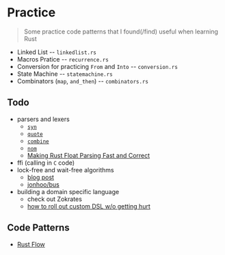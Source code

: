 # Practice
> Some practice code patterns that I found(/find) useful when learning Rust

* Linked List -- `linkedlist.rs`
* Macros Pratice -- `recurrence.rs`
* Conversion for practicing `From` and `Into` -- `conversion.rs`
* State Machine -- `statemachine.rs`
* Combinators (`map`, `and_then`) -- `combinators.rs`

## Todo
* parsers and lexers
    * [`syn`](https://github.com/dtolnay/syn)
    * [`quote`](https://github.com/dtolnay/quote)
    * [`combine`](https://github.com/Marwes/combine)
    * [`nom`](https://github.com/Geal/nom)
    * [Making Rust Float Parsing Fast and Correct](https://www.reddit.com/r/rust/comments/a6j5j1/making_rust_float_parsing_fast_and_correct/?st=JPQ2J3ZW&sh=cb57fb7f)
* ffi (calling in `C` code)
* lock-free and wait-free algorithms
    * [blog post](http://www.rossbencina.com/code/lockfree)
    * [jonhoo/bus](https://github.com/jonhoo/bus)
* building a domain specific language
    * check out Zokrates
    * [how to roll out custom DSL w/o getting hurt](https://www.slideshare.net/RReverser/building-fast-interpreters-in-rust)

## Code Patterns
* [Rust Flow](https://myrrlyn.net/blog/misc/rust-flow)